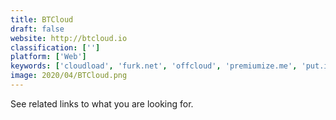 ```yaml
---
title: BTCloud
draft: false 
website: http://btcloud.io
classification: ['']
platform: ['Web']
keywords: ['cloudload', 'furk.net', 'offcloud', 'premiumize.me', 'put.io', 'rapidseedbox', 'seedr', 'zzlbox']
image: 2020/04/BTCloud.png
---
```

See related links to what you are looking for.